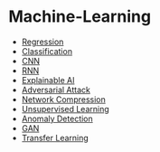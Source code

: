 # Machine-Learning
* [Regression](https://github.com/kevin-0211/Machine-Learning/tree/master/Regression)
* [Classification](https://github.com/kevin-0211/Machine-Learning/tree/master/Classification)
* [CNN](https://github.com/kevin-0211/Machine-Learning/tree/master/CNN)
* [RNN](https://github.com/kevin-0211/Machine-Learning/tree/master/RNN)
* [Explainable AI](https://github.com/kevin-0211/Machine-Learning/tree/master/Explainable%20AI)
* [Adversarial Attack](https://github.com/kevin-0211/Machine-Learning/tree/master/Adversarial%20Attack)
* [Network Compression]()
* [Unsupervised Learning]()
* [Anomaly Detection]()
* [GAN]()
* [Transfer Learning]()
